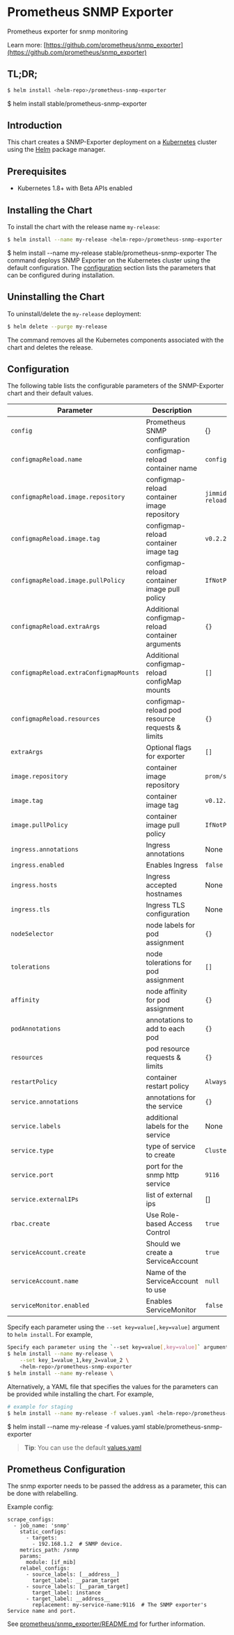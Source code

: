 # Prometheus SNMP Exporter

Prometheus exporter for snmp monitoring

Learn more: [https://github.com/prometheus/snmp_exporter](https://github.com/prometheus/snmp_exporter)

## TL;DR;

```bash
$ helm install <helm-repo>/prometheus-snmp-exporter
```

$ helm install stable/prometheus-snmp-exporter
## Introduction

This chart creates a SNMP-Exporter deployment on a [Kubernetes](http://kubernetes.io) cluster using the [Helm](https://helm.sh) package manager.

## Prerequisites

- Kubernetes 1.8+ with Beta APIs enabled

## Installing the Chart

To install the chart with the release name `my-release`:

```bash
$ helm install --name my-release <helm-repo>/prometheus-snmp-exporter
```

$ helm install --name my-release stable/prometheus-snmp-exporter
The command deploys SNMP Exporter on the Kubernetes cluster using the default configuration. The [configuration](#configuration) section lists the parameters that can be configured during installation.

## Uninstalling the Chart

To uninstall/delete the `my-release` deployment:

```bash
$ helm delete --purge my-release
```
The command removes all the Kubernetes components associated with the chart and deletes the release.

## Configuration

The following table lists the configurable parameters of the SNMP-Exporter chart and their default values.

|               Parameter                |                   Description                   |            Default            |
| -------------------------------------- | ----------------------------------------------- | ----------------------------- |
| `config`                               | Prometheus SNMP configuration                   | {}                            |
| `configmapReload.name`                 | configmap-reload container name                 | `configmap-reload`            |
| `configmapReload.image.repository`     | configmap-reload container image repository     | `jimmidyson/configmap-reload` |
| `configmapReload.image.tag`            | configmap-reload container image tag            | `v0.2.2`                      |
| `configmapReload.image.pullPolicy`     | configmap-reload container image pull policy    | `IfNotPresent`                |
| `configmapReload.extraArgs`            | Additional configmap-reload container arguments | `{}`                          |
| `configmapReload.extraConfigmapMounts` | Additional configmap-reload configMap mounts    | `[]`                          |
| `configmapReload.resources`            | configmap-reload pod resource requests & limits | `{}`                          |
| `extraArgs`                            | Optional flags for exporter                     | `[]`                          |
| `image.repository`                     | container image repository                      | `prom/snmp-exporter`          |
| `image.tag`                            | container image tag                             | `v0.12.0`                     |
| `image.pullPolicy`                     | container image pull policy                     | `IfNotPresent`                |
| `ingress.annotations`                  | Ingress annotations                             | None                          |
| `ingress.enabled`                      | Enables Ingress                                 | `false`                       |
| `ingress.hosts`                        | Ingress accepted hostnames                      | None                          |
| `ingress.tls`                          | Ingress TLS configuration                       | None                          |
| `nodeSelector`                         | node labels for pod assignment                  | `{}`                          |
| `tolerations`                          | node tolerations for pod assignment             | `[]`                          |
| `affinity`                             | node affinity for pod assignment                | `{}`                          |
| `podAnnotations`                       | annotations to add to each pod                  | `{}`                          |
| `resources`                            | pod resource requests & limits                  | `{}`                          |
| `restartPolicy`                        | container restart policy                        | `Always`                      |
| `service.annotations`                  | annotations for the service                     | `{}`                          |
| `service.labels`                       | additional labels for the service               | None                          |
| `service.type`                         | type of service to create                       | `ClusterIP`                   |
| `service.port`                         | port for the snmp http service                  | `9116`                        |
| `service.externalIPs`                  | list of external ips                            | []                            |
| `rbac.create` 		                     | Use Role-based Access Control		               | `true`	                       |
| `serviceAccount.create`	               | Should we create a ServiceAccount	             | `true`                 	     |
| `serviceAccount.name`		               | Name of the ServiceAccount to use               | `null`		                     |
| `serviceMonitor.enabled`               | Enables ServiceMonitor                          | `false`                       |


Specify each parameter using the `--set key=value[,key=value]` argument to `helm install`. For example,

```bash
Specify each parameter using the `--set key=value[,key=value]` argument to `helm install`. For example,
$ helm install --name my-release \
    --set key_1=value_1,key_2=value_2 \
    <helm-repo>/prometheus-snmp-exporter
$ helm install --name my-release \
```

Alternatively, a YAML file that specifies the values for the parameters can be provided while installing the chart. For example,

```bash
# example for staging
$ helm install --name my-release -f values.yaml <helm-repo>/prometheus-snmp-exporter
```

$ helm install --name my-release -f values.yaml stable/prometheus-snmp-exporter
> **Tip**: You can use the default [values.yaml](values.yaml)

## Prometheus Configuration


The snmp exporter needs to be passed the address as a parameter, this can be done with relabelling.

Example config:

```
scrape_configs:
  - job_name: 'snmp'
    static_configs:
      - targets:
        - 192.168.1.2  # SNMP device.
    metrics_path: /snmp
    params:
      module: [if_mib]
    relabel_configs:
      - source_labels: [__address__]
        target_label: __param_target
      - source_labels: [__param_target]
        target_label: instance
      - target_label: __address__
        replacement: my-service-name:9116  # The SNMP exporter's Service name and port.
```

See [prometheus/snmp_exporter/README.md](https://github.com/prometheus/snmp_exporter/) for further information.

